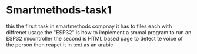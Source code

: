 # Smartmethods-task1
this the firsrt task in smartmethods compnay 
it has to files each with diffrenet usage
the "ESP32" is how to implement a smmal program to run an ESP32 micontroller
the second is HTML based page to detect te voice of the person then reapet it in text as an arabic 

